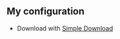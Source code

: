 ## My configuration 

- Download with [Simple Download](https://marketplace.visualstudio.com/items?itemName=wk-j.vscode-simple-download)